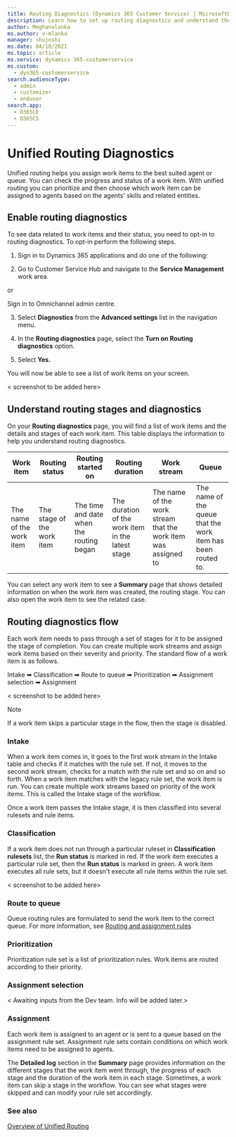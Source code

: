 ```yaml
---
title: Routing Diagnostics (Dynamics 365 Customer Service) | MicrosoftDocs
description: Learn how to set up routing diagnostics and understand the different stages of routing work items.
author: Meghanalanka
ms.author: v-mlanka
manager: shujoshi
ms.date: 04/10/2021
ms.topic: article
ms.service: dynamics-365-customerservice
ms.custom: 
  - dyn365-customerservice
search.audienceType: 
  - admin
  - customizer
  - enduser
search.app: 
  - D365CE
  - D365CS
---
```


# Unified Routing Diagnostics

Unified routing helps you assign work items to the best suited agent or queue. You can check the progress and status of a work item. With unified routing you can prioritize and then choose which work item can be assigned to agents based on the agents' skills and related entities. 

## Enable routing diagnostics

To see data related to work items and their status, you need to opt-in to routing diagnostics. To opt-in perform the following steps.

1. Sign in to Dynamics 365 applications and do one of the following:

2. Go to Customer Service Hub and navigate to the **Service Management** work area.

 or

Sign in to Omnichannel admin centre.

3. Select **Diagnostics** from the **Advanced settings** list in the navigation menu.

4. In the **Routing diagnostics** page, select the **Turn on Routing diagnostics** option.

5. Select **Yes.**

You will now be able to see a list of work items on your screen.

< screenshot to be added here>

## Understand routing stages and diagnostics

On your **Routing diagnostics** page, you will find a list of work items and the details and stages of each work item. This table displays the information to help you understand routing diagnostics.


| Work item | Routing status | Routing started on | Routing duration | Work stream | Queue |
|----------- | ------------- | -------------- | ------------ | ---------- | ------------ | 
| The name of the work item | The stage of the work item | The time and date when the routing began | The duration of the work item in the latest stage | The name of the work stream that the work item was assigned to | The name of the queue that the work item has been routed to. |

You can select any work item to see a **Summary** page that shows detailed information on when the work item was created, the routing stage. You can also open the work item to see the related case.

## Routing diagnostics flow

Each work item needs to pass through a set of stages for it to be assigned the stage of completion. You can create multiple work streams and assign work items based on their severity and priority. The standard flow of a work item is as follows.

Intake ➡ Classification ➡ Route to queue ➡ Prioritization ➡ Assignment selection ➡ Assignment

< screenshot to be added here>

> [!NOTE]
> If a work item skips a particular stage in the flow, then the stage is disabled.

### Intake

When a work item comes in, it goes to the first work stream in the Intake table and checks if it matches with the rule set. If not, it moves to the second work stream, checks for a match with the rule set and so on and so forth. When a work item matches with the legacy rule set, the work item is run.  You can create multiple work streams based on priority of the work items. This is called the Intake stage of the workflow. 

Once a work item passes the Intake stage, it is then classified into several rulesets and rule items.

### Classification

If a work item does not run through a particular ruleset in **Classification rulesets** list, the **Run status** is marked in red. If the work item executes a particular rule set, then the **Run status** is marked in green. A work item executes all rule sets, but it doesn't execute all rule items within the rule set. 

 < screenshot to be added here>


### Route to queue

Queue routing rules are formulated to send the work item to the correct queue.
For more information, see [Routing and assignment rules](routing-workstream-queues.md)

### Prioritization

Prioritization rule set is a list of prioritization rules. Work items are routed according to their priority. 

### Assignment selection

< Awaiting inputs from the Dev team. Info will be added later.>

### Assignment

Each work item is assigned to an agent or is sent to a queue based on the assignment rule set. Assignment rule sets contain conditions on which work items need to be assigned to agents. 

The **Detailed log** section in the **Summary** page provides information on the different stages that the work item went through, the progress of each stage and the duration of the work item in each stage. Sometimes, a work item can skip a stage in the workflow. You can see what stages were skipped and can modify your rule set accordingly. 

### See also

[Overview of Unified Routing](overview-unified-routing.md)


